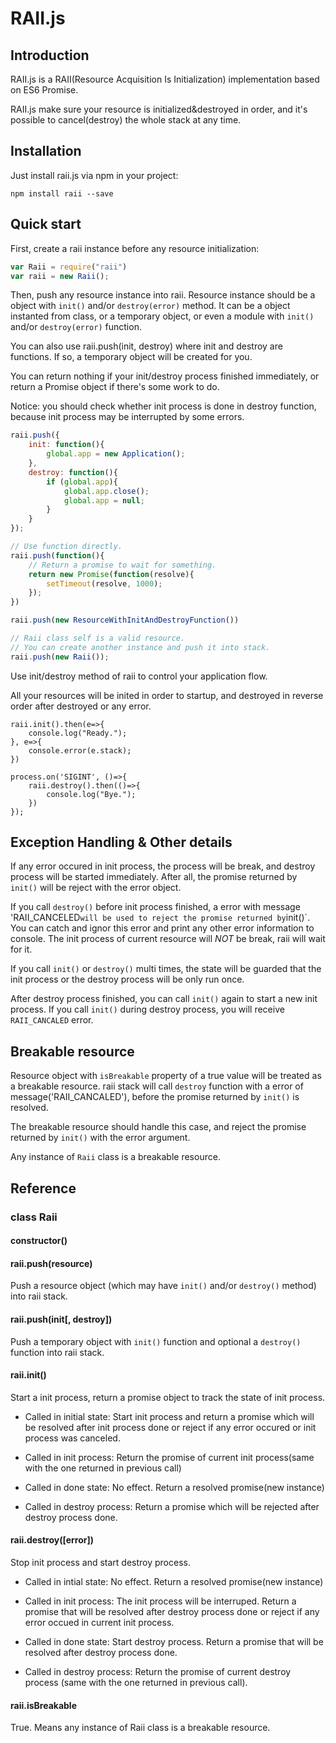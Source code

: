 # RAII.js #

## Introduction ##

RAII.js is a RAII(Resource Acquisition Is Initialization) implementation based on ES6 Promise.

RAII.js make sure your resource is initialized&destroyed in order, and it's possible to cancel(destroy) the whole stack at any time.

## Installation ##

Just install raii.js via npm in your project:

```
npm install raii --save
```

## Quick start ##

First, create a raii instance before any resource initialization:

```javascript
var Raii = require("raii")
var raii = new Raii();
```

Then, push any resource instance into raii. Resource instance should be a object
with `init()` and/or `destroy(error)` method. It can be a object instanted from class, or
a temporary object, or even a module with `init()` and/or `destroy(error)` function.

You can also use raii.push(init, destroy) where init and destroy are functions.
If so, a temporary object will be created for you.

You can return nothing if your init/destroy process finished immediately, or return
 a Promise object if there's some work to do.

Notice: you should check whether init process is done in destroy function, because
init process may be interrupted by some errors.

```javascript
raii.push({
    init: function(){
        global.app = new Application();
    },
    destroy: function(){
        if (global.app){
            global.app.close();
            global.app = null;
        }
    }
});

// Use function directly.
raii.push(function(){
    // Return a promise to wait for something.
    return new Promise(function(resolve){
        setTimeout(resolve, 1000);
    });
})

raii.push(new ResourceWithInitAndDestroyFunction())

// Raii class self is a valid resource.
// You can create another instance and push it into stack.
raii.push(new Raii());
```

Use init/destroy method of raii to control your application flow.

All your resources will be inited in order to startup,
and destroyed in reverse order after destroyed or any error.

```
raii.init().then(e=>{
    console.log("Ready.");
}, e=>{
    console.error(e.stack);
})

process.on('SIGINT', ()=>{
    raii.destroy().then(()=>{
        console.log("Bye.");
    })
});

```

## Exception Handling & Other details ##

If any error occured in init process, the process will be break, and destroy
process will be started immediately. After all, the promise returned by `init()`
 will be reject with the error object.

If you call `destroy()` before init process finished, a error with message 'RAII_CANCELED`
will be used to reject the promise returned by `init()`. You can catch and ignor this error
and print any other error information to console. The init process of current resource will *NOT*
be break, raii will wait for it.

If you call `init()` or `destroy()` multi times, the state will be guarded that
the init process or the destroy process will be only run once.

After destroy process finished, you can call `init()` again to start a new init
process. If you call `init()` during destroy process, you will receive `RAII_CANCALED` error.

## Breakable resource ##

Resource object with `isBreakable` property of a true value will be treated as a
breakable resource. raii stack will call `destroy` function with a error of message('RAII_CANCALED'),
before the promise returned by `init()` is resolved.

The breakable resource should handle this case, and reject the promise returned by `init()`
with the error argument.

Any instance of `Raii` class is a breakable resource.

## Reference ##

### class Raii ###

#### constructor() ####

#### raii.push(resource) ####

Push a resource object (which may have `init()` and/or `destroy()` method) into raii stack.

#### raii.push(init[, destroy]) ####

Push a temporary object with `init()` function and optional a `destroy()` function into raii stack.

#### raii.init() ####

Start a init process, return a promise object to track the state of init process.

* Called in initial state: Start init process and return a promise which will be resolved
after init process done or reject if any error occured or init process was canceled.

* Called in init process: Return the promise of current init process(same with the one returned in previous call)

* Called in done state: No effect. Return a resolved promise(new instance)

* Called in destroy process: Return a promise which will be rejected after destroy process done.

#### raii.destroy([error]) ####

Stop init process and start destroy process.

* Called in intial state: No effect. Return a resolved promise(new instance)

* Called in init process: The init process will be interruped. Return a promise that will be resolved after destroy process done or
reject if any error occued in current init process.

* Called in done state: Start destroy process. Return a promise that will be resolved after destroy process done.

* Called in destroy process: Return the promise of current destroy process (same with the one returned in previous call).

#### raii.isBreakable ####

True. Means any instance of Raii class is a breakable resource.

